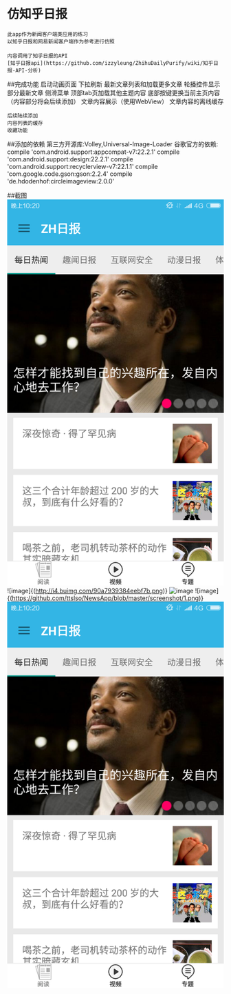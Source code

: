 # 仿知乎日报
    此app作为新闻客户端类应用的练习
    以知乎日报和网易新闻客户端作为参考进行仿照
    
    内容调用了知乎日报的API
    [知乎日报api](https://github.com/izzyleung/ZhihuDailyPurify/wiki/知乎日报-API-分析)
    
##完成功能
    启动动画页面
    下拉刷新
    最新文章列表和加载更多文章
    轮播控件显示部分最新文章
    侧滑菜单
    顶部tab页加载其他主题内容
    底部按键更换当前主页内容（内容部分将会后续添加）
    文章内容展示（使用WebView）
    文章内容的离线缓存
    
    后续陆续添加
    内容列表的缓存
    收藏功能
    
##添加的依赖
    第三方开源库:Volley,Universal-Image-Loader
    谷歌官方的依赖:
    compile 'com.android.support:appcompat-v7:22.2.1'
    compile 'com.android.support:design:22.2.1'
    compile 'com.android.support:recyclerview-v7:22.1.1'
    compile 'com.google.code.gson:gson:2.2.4'
    compile 'de.hdodenhof:circleimageview:2.0.0'
    
##截图
    ![image](https://github.com/ttslso/NewsApp/blob/master/screenshot/1.png?raw=true)
    ![image]{(http://i4.buimg.com/90a7939384eebf7b.png)}
    ![image](http://i4.buimg.com/6ecea0d258a1d325.png)
    ![image]{(https://github.com/ttslso/NewsApp/blob/master/screenshot/1.png)}
    ![image](https://github.com/ttslso/NewsApp/blob/master/screenshot/1.png)
    
    
    
